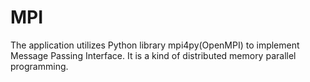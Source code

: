 # MPI
The application utilizes Python library mpi4py(OpenMPI) to implement Message Passing Interface. It is a kind of distributed memory parallel programming. 
